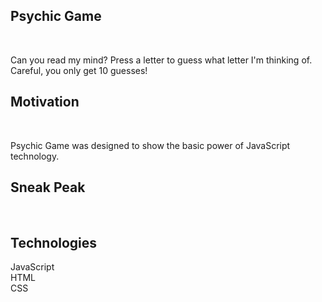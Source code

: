 
<h2>Psychic Game</h2><br>
<p>Can you read my mind? Press a letter to guess what letter I'm thinking of. Careful, you only get 10 guesses!</p>

<h2>Motivation</h2><br>
<p>Psychic Game was designed to show the basic power of JavaScript technology.</p>
  
<h2>Sneak Peak</h2><br>


<h2>Technologies</h2>
JavaScript <br>
HTML <br>
CSS


